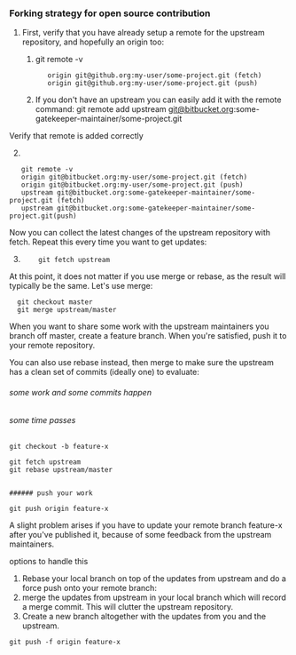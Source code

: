 ### Forking strategy for open source contribution

1) First, verify that you have already setup a remote for the upstream repository, and hopefully an origin too:
    1) git remote -v
        ```properties 
           origin git@github.org:my-user/some-project.git (fetch) 
           origin git@github.org:my-user/some-project.git (push) 
         ```

    2) If you don't have an upstream you can easily add it with the remote command:
      git remote add upstream git@bitbucket.org:some-gatekeeper-maintainer/some-project.git

Verify that remote is added correctly 

2)

```properties
   git remote -v
   origin git@bitbucket.org:my-user/some-project.git (fetch)
   origin git@bitbucket.org:my-user/some-project.git (push)
   upstream git@bitbucket.org:some-gatekeeper-maintainer/some-project.git (fetch)
   upstream git@bitbucket.org:some-gatekeeper-maintainer/some-project.git(push)
```

Now you can collect the latest changes of the upstream repository with fetch.
 Repeat this every time you want to get updates:

3)
    ```properties
        git fetch upstream
      ```


At this point, it does not matter if you use merge or rebase, as the result will typically be the same. Let's use merge:

```properties
  git checkout master
  git merge upstream/master
```


When you want to share some work with the upstream maintainers you branch off master, create a feature branch. When you're satisfied, push it to your remote repository.

You can also use rebase instead, then merge to make sure the upstream has a clean set of commits (ideally one) to evaluate:


###### some work and some commits happen
###### some time passes
```properties
git checkout -b feature-x

git fetch upstream
git rebase upstream/master


###### push your work 

git push origin feature-x
```


A slight problem arises if you have to update your remote branch feature-x after you've published it, because of some feedback from the upstream maintainers. 

options to handle this 
  1) Rebase your local branch on top of the updates from upstream and do a force push onto your remote branch:
  2) merge the updates from upstream in your local branch which will record a merge commit. This will clutter the upstream repository.
  3) Create a new branch altogether with the updates from you and the upstream.

```properties
git push -f origin feature-x
```
   